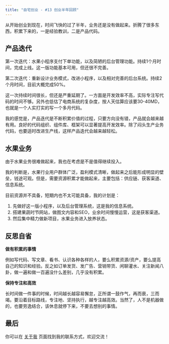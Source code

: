 ```yaml
---
title: "自宅创业 - #13 创业半年回顾"
---
```


从开始创业到现在，时间飞快的过了半年，业务还是没有做起来。折腾了很多东西，积累下来的，一是经验教训，二是产品代码。

## 产品迭代

第一次迭代：水果小程序支付下单功能，以及简陋的后台管理功能。持续1个月时间，完成上线。这一版功能基本可用，但还很不完善。

第二次迭代：重新设计业务模式，改进小程序，以及相对完善的后台系统。持续2个月时间，目前大概完成50%。

这一次持续时间很长，但还是严重延期了。一方面是开发效率不高，实际专注写代码的时间不够。另外也低估了电商系统的复杂度，按人天估算应该要30-40MD，也就是一个人实打实的写一个多月代码。

我的感觉是，产品迭代是不断积累价值的过程，只要方向没有错，产品就会越来越有用。良好的代码组织、组件库、框架可以显著提高开发效率。除了闷头生产业务代码，也要适时改进生产线，这样产品迭代会越来越轻松。

## 水果业务

由于水果业务很难做起来，我也在考虑是不是值得继续投入。

我的判断是，水果行业用户群体广泛，盈利模式清晰，做起来之后能形成明显的壁垒，钱途可观。但是，需要资源积累才能做起来，主要包括：供应链、获客渠道、信息系统。

目前资源并不具备，短期内也不太可能具备，我的计划是：

1. 先做好这一版小程序，以及后台管理系统，这是我的信息系统。
2. 搭建果蔬时节网站，做图文内容和SEO，业余时间慢慢运营，这是获客渠道。
3. 然后集中精力做新项目，水果业务进入放养状态。

## 反思自省

**做有积累的事情**

例如写代码、写文章、看书、认识各种各样的人，要么积累资源/资产，要么提高自己的知识和经验。反之如订单发货、发广告、营销带货、闲聊灌水、关注新闻八卦，做一遍和做一百遍没什么差别，几乎没有积累。

**保持专注和高效**

长时间做一件事的时候，时间越长越容易懈怠，正所谓一鼓作气，再而衰，三而竭。要沿着目标路线，专注地、坚持执行，越专注越高效。当然了，人不是机器做的，也要劳逸结合，该休息就停下来，不要去想别的事情。

## 最后

你可以在 [关于我](/about) 页面找到我的联系方式，欢迎交流！
